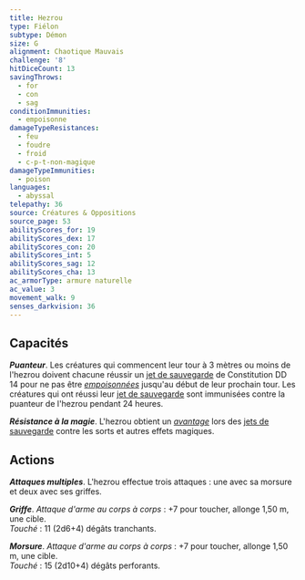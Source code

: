 ```yaml
---
title: Hezrou
type: Fiélon
subtype: Démon
size: G
alignment: Chaotique Mauvais
challenge: '8'
hitDiceCount: 13
savingThrows:
  - for
  - con
  - sag
conditionImmunities:
  - empoisonne
damageTypeResistances:
  - feu
  - foudre
  - froid
  - c-p-t-non-magique
damageTypeImmunities:
  - poison
languages:
  - abyssal
telepathy: 36
source: Créatures & Oppositions
source_page: 53
abilityScores_for: 19
abilityScores_dex: 17
abilityScores_con: 20
abilityScores_int: 5
abilityScores_sag: 12
abilityScores_cha: 13
ac_armorType: armure naturelle
ac_value: 3
movement_walk: 9
senses_darkvision: 36
---
```

## Capacités
_**Puanteur**_. Les créatures qui commencent leur tour à 3 mètres ou moins de l'hezrou doivent chacune réussir un [jet de sauvegarde](/utiliser-les-caracteristiques/#jets-de-sauvegarde) de Constitution DD 14 pour ne pas être [_empoisonnées_](/gerer-la-sante-du-personnage/#empoisonne) jusqu'au début de leur prochain tour. Les créatures qui ont réussi leur [jet de sauvegarde](/utiliser-les-caracteristiques/#jets-de-sauvegarde) sont immunisées contre la puanteur de l'hezrou pendant 24 heures.

_**Résistance à la magie**_. L'hezrou obtient un [_avantage_](/utiliser-les-caracteristiques/#avantage-et-desavantage) lors des [jets de sauvegarde](/utiliser-les-caracteristiques/#jets-de-sauvegarde) contre les sorts et autres effets magiques.

## Actions
_**Attaques multiples**_. L'hezrou effectue trois attaques : une avec sa morsure et deux avec ses griffes.

_**Griffe**_. _Attaque d'arme au corps à corps_ : +7 pour toucher, allonge 1,50 m, une cible.  
_Touché_ : 11 (2d6+4) dégâts tranchants.

_**Morsure**_. _Attaque d'arme au corps à corps_ : +7 pour toucher, allonge 1,50 m, une cible.  
_Touché_ : 15 (2d10+4) dégâts perforants.
